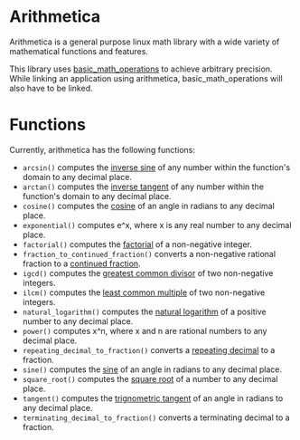 # Arithmetica

Arithmetica is a general purpose linux math library with a wide variety of mathematical functions and features.

This library uses [basic_math_operations](https://github.com/avighnac/basic_math_operations) to achieve arbitrary precision. While linking an application using arithmetica, basic_math_operations will also have to be linked.

# Functions

Currently, arithmetica has the following functions:

- `arcsin()` computes the [inverse sine](https://en.wikipedia.org/wiki/Inverse_trigonometric_functions) of any number within the function's domain to any decimal place.
- `arctan()` computes the [inverse tangent](https://en.wikipedia.org/wiki/Inverse_trigonometric_functions) of any number within the function's domain to any decimal place.
- `cosine()` computes the [cosine](https://en.wikipedia.org/wiki/Sine_and_cosine) of an angle in radians to any decimal place.
- `exponential()` computes e^x, where x is any real number to any decimal place.
- `factorial()` computes the [factorial](https://en.wikipedia.org/wiki/Factorial) of a non-negative integer.
- `fraction_to_continued_fraction()` converts a non-negative rational fraction to a [continued fraction](https://en.wikipedia.org/wiki/Continued_fraction).
- `igcd()` computes the [greatest common divisor](https://en.wikipedia.org/wiki/Greatest_common_divisor) of two non-negative integers.
- `ilcm()` computes the [least common multiple](https://en.wikipedia.org/wiki/Least_common_multiple) of two non-negative integers.
- `natural_logarithm()` computes the [natural logarithm](https://en.wikipedia.org/wiki/Natural_logarithm) of a positive number to any decimal place.
- `power()` computes x^n, where x and n are rational numbers to any decimal place.
- `repeating_decimal_to_fraction()` converts a [repeating decimal](https://en.wikipedia.org/wiki/Repeating_decimal) to a fraction.
- `sine()` computes the [sine](https://en.wikipedia.org/wiki/Sine_and_cosine) of an angle in radians to any decimal place.
- `square_root()` computes the [square root](https://en.wikipedia.org/wiki/Square_root) of a number to any decimal place.
- `tangent()` computes the [trignometric tangent](https://en.wikipedia.org/wiki/Trigonometric_functions) of an angle in radians to any decimal place.
- `terminating_decimal_to_fraction()` converts a terminating decimal to a fraction.
